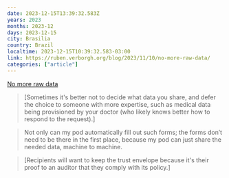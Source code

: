 ```yaml
---
date: 2023-12-15T13:39:32.583Z
years: 2023
months: 2023-12
days: 2023-12-15
city: Brasilia
country: Brazil
localtime: 2023-12-15T10:39:32.583-03:00
link: https://ruben.verborgh.org/blog/2023/11/10/no-more-raw-data/
categories: ["article"]
---
```

[No more raw data](https://ruben.verborgh.org/blog/2023/11/10/no-more-raw-data/)

> [Sometimes it's better not to decide what data you share, and defer the choice to someone with more expertise, such as medical data being provisioned by your doctor (who likely knows better how to respond to the request).]

> Not only can my pod automatically fill out such forms; the forms don’t need to be there in the first place, because my pod can just share the needed data, machine to machine.

> [Recipients will want to keep the trust envelope because it's their proof to an auditor that they comply with its policy.]

